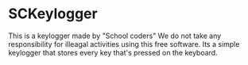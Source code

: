 # SCKeylogger
This is a keylogger made by "School coders" We do not take any responsibility for illeagal activities using this free software. Its a simple keylogger that stores every key that's pressed on the keyboard.
